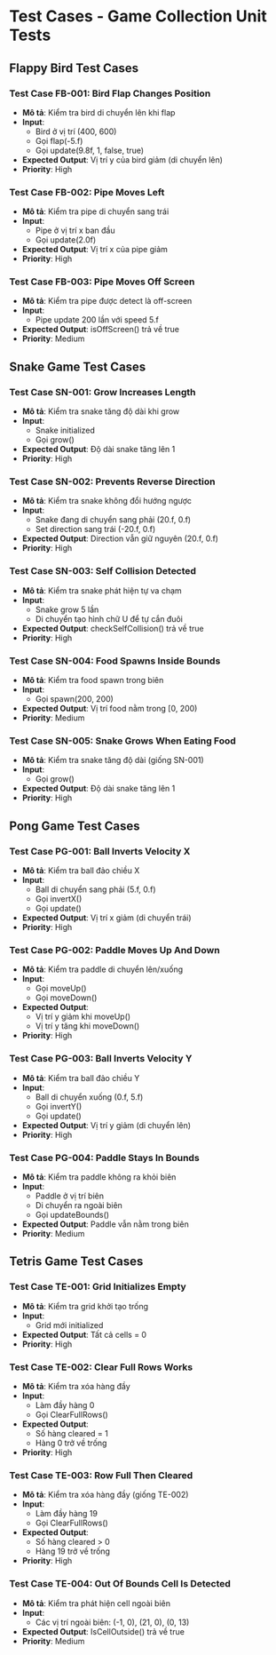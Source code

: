# Test Cases - Game Collection Unit Tests

## Flappy Bird Test Cases

### Test Case FB-001: Bird Flap Changes Position
- **Mô tả**: Kiểm tra bird di chuyển lên khi flap
- **Input**: 
  - Bird ở vị trí (400, 600)
  - Gọi flap(-5.f)
  - Gọi update(9.8f, 1, false, true)
- **Expected Output**: Vị trí y của bird giảm (di chuyển lên)
- **Priority**: High

### Test Case FB-002: Pipe Moves Left
- **Mô tả**: Kiểm tra pipe di chuyển sang trái
- **Input**: 
  - Pipe ở vị trí x ban đầu
  - Gọi update(2.0f)
- **Expected Output**: Vị trí x của pipe giảm
- **Priority**: High

### Test Case FB-003: Pipe Moves Off Screen
- **Mô tả**: Kiểm tra pipe được detect là off-screen
- **Input**: 
  - Pipe update 200 lần với speed 5.f
- **Expected Output**: isOffScreen() trả về true
- **Priority**: Medium

## Snake Game Test Cases

### Test Case SN-001: Grow Increases Length
- **Mô tả**: Kiểm tra snake tăng độ dài khi grow
- **Input**: 
  - Snake initialized
  - Gọi grow()
- **Expected Output**: Độ dài snake tăng lên 1
- **Priority**: High

### Test Case SN-002: Prevents Reverse Direction
- **Mô tả**: Kiểm tra snake không đổi hướng ngược
- **Input**: 
  - Snake đang di chuyển sang phải (20.f, 0.f)
  - Set direction sang trái (-20.f, 0.f)
- **Expected Output**: Direction vẫn giữ nguyên (20.f, 0.f)
- **Priority**: High

### Test Case SN-003: Self Collision Detected
- **Mô tả**: Kiểm tra snake phát hiện tự va chạm
- **Input**: 
  - Snake grow 5 lần
  - Di chuyển tạo hình chữ U để tự cắn đuôi
- **Expected Output**: checkSelfCollision() trả về true
- **Priority**: High

### Test Case SN-004: Food Spawns Inside Bounds
- **Mô tả**: Kiểm tra food spawn trong biên
- **Input**: 
  - Gọi spawn(200, 200)
- **Expected Output**: Vị trí food nằm trong [0, 200)
- **Priority**: Medium

### Test Case SN-005: Snake Grows When Eating Food
- **Mô tả**: Kiểm tra snake tăng độ dài (giống SN-001)
- **Input**: 
  - Gọi grow()
- **Expected Output**: Độ dài snake tăng lên 1
- **Priority**: High

## Pong Game Test Cases

### Test Case PG-001: Ball Inverts Velocity X
- **Mô tả**: Kiểm tra ball đảo chiều X
- **Input**: 
  - Ball di chuyển sang phải (5.f, 0.f)
  - Gọi invertX()
  - Gọi update()
- **Expected Output**: Vị trí x giảm (di chuyển trái)
- **Priority**: High

### Test Case PG-002: Paddle Moves Up And Down
- **Mô tả**: Kiểm tra paddle di chuyển lên/xuống
- **Input**: 
  - Gọi moveUp()
  - Gọi moveDown()
- **Expected Output**: 
  - Vị trí y giảm khi moveUp()
  - Vị trí y tăng khi moveDown()
- **Priority**: High

### Test Case PG-003: Ball Inverts Velocity Y
- **Mô tả**: Kiểm tra ball đảo chiều Y
- **Input**: 
  - Ball di chuyển xuống (0.f, 5.f)
  - Gọi invertY()
  - Gọi update()
- **Expected Output**: Vị trí y giảm (di chuyển lên)
- **Priority**: High

### Test Case PG-004: Paddle Stays In Bounds
- **Mô tả**: Kiểm tra paddle không ra khỏi biên
- **Input**: 
  - Paddle ở vị trí biên
  - Di chuyển ra ngoài biên
  - Gọi updateBounds()
- **Expected Output**: Paddle vẫn nằm trong biên
- **Priority**: Medium

## Tetris Game Test Cases

### Test Case TE-001: Grid Initializes Empty
- **Mô tả**: Kiểm tra grid khởi tạo trống
- **Input**: 
  - Grid mới initialized
- **Expected Output**: Tất cả cells = 0
- **Priority**: High

### Test Case TE-002: Clear Full Rows Works
- **Mô tả**: Kiểm tra xóa hàng đầy
- **Input**: 
  - Làm đầy hàng 0
  - Gọi ClearFullRows()
- **Expected Output**: 
  - Số hàng cleared = 1
  - Hàng 0 trở về trống
- **Priority**: High

### Test Case TE-003: Row Full Then Cleared
- **Mô tả**: Kiểm tra xóa hàng đầy (giống TE-002)
- **Input**: 
  - Làm đầy hàng 19
  - Gọi ClearFullRows()
- **Expected Output**: 
  - Số hàng cleared > 0
  - Hàng 19 trở về trống
- **Priority**: High

### Test Case TE-004: Out Of Bounds Cell Is Detected
- **Mô tả**: Kiểm tra phát hiện cell ngoài biên
- **Input**: 
  - Các vị trí ngoài biên: (-1, 0), (21, 0), (0, 13)
- **Expected Output**: IsCellOutside() trả về true
- **Priority**: Medium